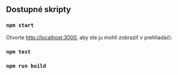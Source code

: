 ## Dostupné skripty


### `npm start`

Otvorte [http://localhost:3000](http://localhost:3000), aby ste ju mohli zobraziť v prehliadači.

### `npm test`

### `npm run build`
